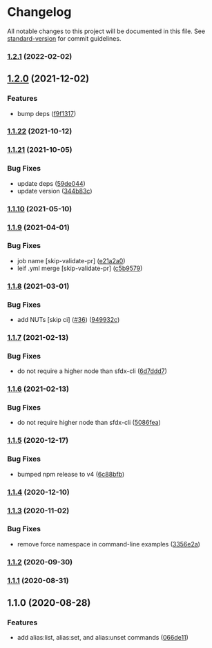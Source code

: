 # Changelog

All notable changes to this project will be documented in this file. See [standard-version](https://github.com/conventional-changelog/standard-version) for commit guidelines.

### [1.2.1](https://github.com/salesforcecli/plugin-alias/compare/v1.2.0...v1.2.1) (2022-02-02)

## [1.2.0](https://github.com/salesforcecli/plugin-alias/compare/v1.1.22...v1.2.0) (2021-12-02)

### Features

- bump deps ([f9f1317](https://github.com/salesforcecli/plugin-alias/commit/f9f131764382ab1dfc4952c9e274f35b12cb1bcf))

### [1.1.22](https://github.com/salesforcecli/plugin-alias/compare/v1.1.21...v1.1.22) (2021-10-12)

### [1.1.21](https://github.com/salesforcecli/plugin-alias/compare/v1.1.10...v1.1.21) (2021-10-05)

### Bug Fixes

- update deps ([59de044](https://github.com/salesforcecli/plugin-alias/commit/59de0440e5b8ff50742f4dca2495bf6d1fe55f7b))
- update version ([344b83c](https://github.com/salesforcecli/plugin-alias/commit/344b83c04987e9a44c99fe53634f3d8539903bf9))

### [1.1.10](https://github.com/salesforcecli/plugin-alias/compare/v1.1.9...v1.1.10) (2021-05-10)

### [1.1.9](https://github.com/salesforcecli/plugin-alias/compare/v1.1.8...v1.1.9) (2021-04-01)

### Bug Fixes

- job name [skip-validate-pr] ([e21a2a0](https://github.com/salesforcecli/plugin-alias/commit/e21a2a0854fb626f49996a858ee9f0acb41b34da))
- leif .yml merge [skip-validate-pr] ([c5b9579](https://github.com/salesforcecli/plugin-alias/commit/c5b9579151ae32b6b28c8347b1f51944ba0b09fd))

### [1.1.8](https://github.com/salesforcecli/plugin-alias/compare/v1.1.7...v1.1.8) (2021-03-01)

### Bug Fixes

- add NUTs [skip ci] ([#36](https://github.com/salesforcecli/plugin-alias/issues/36)) ([949932c](https://github.com/salesforcecli/plugin-alias/commit/949932cc299753615cd761e83c513fbe9a0e0a02))

### [1.1.7](https://github.com/salesforcecli/plugin-alias/compare/v1.1.6...v1.1.7) (2021-02-13)

### Bug Fixes

- do not require a higher node than sfdx-cli ([6d7ddd7](https://github.com/salesforcecli/plugin-alias/commit/6d7ddd70df49011d1e51afb746689606d002a01e))

### [1.1.6](https://github.com/salesforcecli/plugin-alias/compare/v1.1.5...v1.1.6) (2021-02-13)

### Bug Fixes

- do not require higher node than sfdx-cli ([5086fea](https://github.com/salesforcecli/plugin-alias/commit/5086feac42014ffc2b47af449305e44327498fde))

### [1.1.5](https://github.com/salesforcecli/plugin-alias/compare/v1.1.4...v1.1.5) (2020-12-17)

### Bug Fixes

- bumped npm release to v4 ([6c88bfb](https://github.com/salesforcecli/plugin-alias/commit/6c88bfba3e273a8e5d181dd0f7b743c6468317c3))

### [1.1.4](https://github.com/salesforcecli/plugin-alias/compare/v1.1.3...v1.1.4) (2020-12-10)

### [1.1.3](https://github.com/salesforcecli/plugin-alias/compare/v1.1.2...v1.1.3) (2020-11-02)

### Bug Fixes

- remove force namespace in command-line examples ([3356e2a](https://github.com/salesforcecli/plugin-alias/commit/3356e2a3baef6fcf2f1c724776f57605c0ffdf9c))

### [1.1.2](https://github.com/salesforcecli/plugin-alias/compare/v1.1.1...v1.1.2) (2020-09-30)

### [1.1.1](https://github.com/salesforcecli/plugin-alias/compare/v1.1.0...v1.1.1) (2020-08-31)

## 1.1.0 (2020-08-28)

### Features

- add alias:list, alias:set, and alias:unset commands ([066de11](https://github.com/salesforcecli/plugin-alias/commit/066de1143f9bf8a880ee943d024be721a67839a9))
